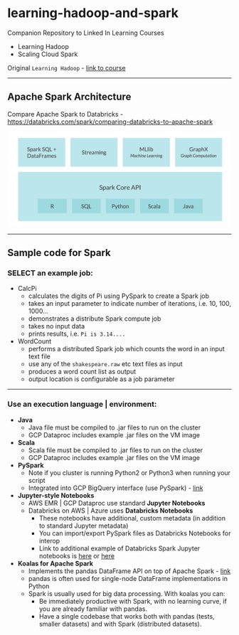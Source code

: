 # learning-hadoop-and-spark

Companion Repository to Linked In Learning Courses
- Learning Hadoop
- Scaling Cloud Spark  

Original `Learning Hadoop` - [link to course](https://www.lynda.com/Hadoop-tutorials/Hadoop-Fundamentals/191942-2.html)

---

## Apache Spark Architecture

Compare Apache Spark to Databricks - https://databricks.com/spark/comparing-databricks-to-apache-spark  

![Spark Arch](../images/spark-arch.png)

---

## Sample code for Spark

### SELECT an example job:
- CalcPi
    - calculates the digits of Pi using PySpark to create a Spark job
    - takes an input parameter to indicate number of iterations, i.e. 10, 100, 1000...
    - demonstrates a distribute Spark compute job
    - takes no input data
    - prints results, i.e. `Pi is 3.14....`
- WordCount
    - performs a distributed Spark job which counts the word in an input text file
    - use any of the `shakespeare.raw` etc text files as input
    - produces a word count list as output
    - output location is configurable as a job parameter

---

### Use an execution language | environment:
- **Java**
    - Java file must be compiled to .jar files to run on the cluster
    - GCP Dataproc includes example .jar files on the VM image
- **Scala**
    - Scala file must be compiled to .jar files to run on the cluster
    - GCP Dataproc includes example .jar files on the VM image
- **PySpark**
    - Note if you cluster is running Python2 or Python3 when running your script
    - Integrated into GCP BigQuery interface (use PySpark) - [link](https://cloud.google.com/blog/products/data-analytics/spark-jobs-that-autoscale-and-made-seamless-for-all-data-users)
- **Jupyter-style Notebooks**
    - AWS EMR | GCP Dataproc use standard **Jupyter Notebooks**
    - Databricks on AWS | Azure uses **Databricks Notebooks**
        - These notebooks have additional, custom metadata (in addition to standard Jupyter metadata)
        - You can import/export PySpark files as Databricks Notebooks for interop
        - Link to additional example of Databricks Spark Jupyter notebooks is [here](https://github.com/dennyglee/databricks) or [here](https://databricks.com/resources?_sft_resource_type=example-notebook#databricks-jump-start)
 - **Koalas for Apache Spark**
     - Implements the pandas DataFrame API on top of Apache Spark - [link](https://github.com/databricks/koalas)
     - pandas is often used for single-node DataFrame implementations in Python
     - Spark is usually used for big data processing. With koalas you can:
         - Be immediately productive with Spark, with no learning curve, if you are already familiar with pandas.
         - Have a single codebase that works both with pandas (tests, smaller datasets) and with Spark (distributed datasets).

